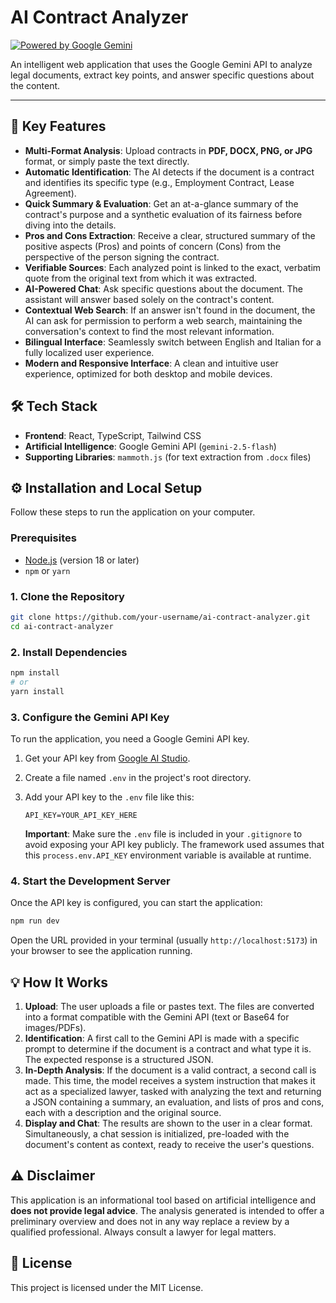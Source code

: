 # AI Contract Analyzer

[![Powered by Google Gemini](https://img.shields.io/badge/Powered%20by-Google%20Gemini-blue.svg)](https://ai.google.dev/)

An intelligent web application that uses the Google Gemini API to analyze legal documents, extract key points, and answer specific questions about the content.

---

## 🚀 Key Features

-   **Multi-Format Analysis**: Upload contracts in **PDF, DOCX, PNG, or JPG** format, or simply paste the text directly.
-   **Automatic Identification**: The AI detects if the document is a contract and identifies its specific type (e.g., Employment Contract, Lease Agreement).
-   **Quick Summary & Evaluation**: Get an at-a-glance summary of the contract's purpose and a synthetic evaluation of its fairness before diving into the details.
-   **Pros and Cons Extraction**: Receive a clear, structured summary of the positive aspects (Pros) and points of concern (Cons) from the perspective of the person signing the contract.
-   **Verifiable Sources**: Each analyzed point is linked to the exact, verbatim quote from the original text from which it was extracted.
-   **AI-Powered Chat**: Ask specific questions about the document. The assistant will answer based solely on the contract's content.
-   **Contextual Web Search**: If an answer isn't found in the document, the AI can ask for permission to perform a web search, maintaining the conversation's context to find the most relevant information.
-   **Bilingual Interface**: Seamlessly switch between English and Italian for a fully localized user experience.
-   **Modern and Responsive Interface**: A clean and intuitive user experience, optimized for both desktop and mobile devices.

## 🛠️ Tech Stack

-   **Frontend**: React, TypeScript, Tailwind CSS
-   **Artificial Intelligence**: Google Gemini API (`gemini-2.5-flash`)
-   **Supporting Libraries**: `mammoth.js` (for text extraction from `.docx` files)

## ⚙️ Installation and Local Setup

Follow these steps to run the application on your computer.

### Prerequisites

-   [Node.js](https://nodejs.org/) (version 18 or later)
-   `npm` or `yarn`

### 1. Clone the Repository

```bash
git clone https://github.com/your-username/ai-contract-analyzer.git
cd ai-contract-analyzer
```

### 2. Install Dependencies

```bash
npm install
# or
yarn install
```

### 3. Configure the Gemini API Key

To run the application, you need a Google Gemini API key.

1.  Get your API key from [Google AI Studio](https://aistudio.google.com/app/apikey).
2.  Create a file named `.env` in the project's root directory.
3.  Add your API key to the `.env` file like this:

    ```env
    API_KEY=YOUR_API_KEY_HERE
    ```

    **Important**: Make sure the `.env` file is included in your `.gitignore` to avoid exposing your API key publicly. The framework used assumes that this `process.env.API_KEY` environment variable is available at runtime.

### 4. Start the Development Server

Once the API key is configured, you can start the application:

```bash
npm run dev
```

Open the URL provided in your terminal (usually `http://localhost:5173`) in your browser to see the application running.

## 💡 How It Works

1.  **Upload**: The user uploads a file or pastes text. The files are converted into a format compatible with the Gemini API (text or Base64 for images/PDFs).
2.  **Identification**: A first call to the Gemini API is made with a specific prompt to determine if the document is a contract and what type it is. The expected response is a structured JSON.
3.  **In-Depth Analysis**: If the document is a valid contract, a second call is made. This time, the model receives a system instruction that makes it act as a specialized lawyer, tasked with analyzing the text and returning a JSON containing a summary, an evaluation, and lists of pros and cons, each with a description and the original source.
4.  **Display and Chat**: The results are shown to the user in a clear format. Simultaneously, a chat session is initialized, pre-loaded with the document's content as context, ready to receive the user's questions.

## ⚠️ Disclaimer

This application is an informational tool based on artificial intelligence and **does not provide legal advice**. The analysis generated is intended to offer a preliminary overview and does not in any way replace a review by a qualified professional. Always consult a lawyer for legal matters.

## 📄 License

This project is licensed under the MIT License.
